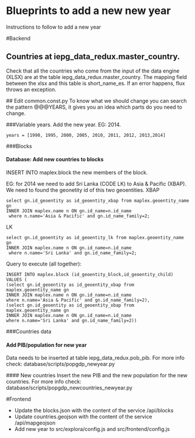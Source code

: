 # Blueprints to add a new new year

Instructions to follow to add a new year

#Backend

## Countries at iepg_data_redux.master_country.
Check that all the countries who come from the input of the data engine (XLSX) are at the table iepg_data_redux.master_country. The mapping field between the xlsx and this table is short_name_es. If an error happens, flux throws an exception.


## Edit common.const.py
To know what we should change you can search the pattern @@@YEARS, it gives you an idea which parts do you need to change. 

###Variable years. 
Add the new year. EG: 2014.
```
years = [1990, 1995, 2000, 2005, 2010, 2011, 2012, 2013,2014]
```

###Blocks

#### Database: Add new countries to blocks

INSERT INTO maplex.block the new members of the block.

EG: for 2014 we need to add Sri Lanka (CODE LK) to Asia & Pacific (XBAP). We need to found the geonetity id of this two geoentities.
XBAP
```
select gn.id_geoentity as id_geoentity_xbap from maplex.geoentity_name gn
INNER JOIN maplex.name n ON gn.id_name=n.id_name
 where n.name='Asia & Pacific' and gn.id_name_family=2;
 ```
 LK
```
select gn.id_geoentity as id_geoentity_lk from maplex.geoentity_name gn
INNER JOIN maplex.name n ON gn.id_name=n.id_name
 where n.name='Sri Lanka' and gn.id_name_family=2;
 ```

 Query to execute (all together): 
 ```
 INSERT INTO maplex.block (id_geoentity_block,id_geoentity_child) VALUES (
 (select gn.id_geoentity as id_geoentity_xbap from maplex.geoentity_name gn
INNER JOIN maplex.name n ON gn.id_name=n.id_name
 where n.name='Asia & Pacific' and gn.id_name_family=2),
 (select gn.id_geoentity as id_geoentity_xbap from maplex.geoentity_name gn
INNER JOIN maplex.name n ON gn.id_name=n.id_name
 where n.name='Sri Lanka' and gn.id_name_family=2))
```

###Countries data

#### Add PIB/population for new year
Data needs to be inserted at table iepg_data_redux.pob_pib. For more info check: database/scripts/popgdp_newyear.py

#### New countries
Insert the new PIB and the new population for the new countries. For more info check: database/scripts/popgdp_newcountries_newyear.py

#Frontend

- Update the blocks.json with the content of the service /api/blocks
- Update countries.geojson with the content of the service /api/mapgeojson
- Add new year to src/explora/config.js and src/frontend/config.js



    


